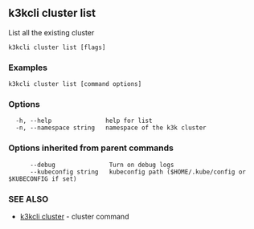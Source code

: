 ## k3kcli cluster list

List all the existing cluster

```
k3kcli cluster list [flags]
```

### Examples

```
k3kcli cluster list [command options]
```

### Options

```
  -h, --help               help for list
  -n, --namespace string   namespace of the k3k cluster
```

### Options inherited from parent commands

```
      --debug               Turn on debug logs
      --kubeconfig string   kubeconfig path ($HOME/.kube/config or $KUBECONFIG if set)
```

### SEE ALSO

* [k3kcli cluster](k3kcli_cluster.md)	 - cluster command

